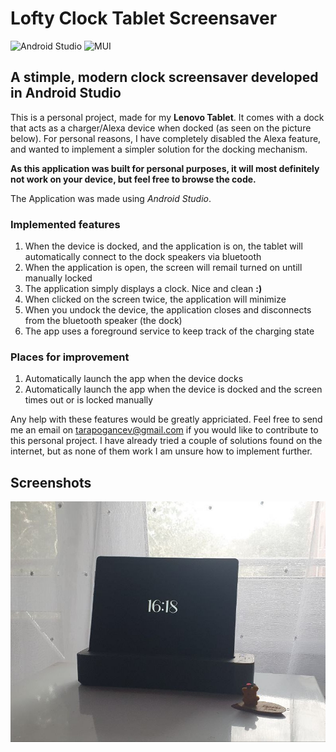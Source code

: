 # Lofty Clock Tablet Screensaver
![Android Studio](https://img.shields.io/badge/Android%20Studio-3DDC84.svg?style=for-the-badge&logo=android-studio&logoColor=white)
![MUI](https://img.shields.io/badge/MUI-%230081CB.svg?style=for-the-badge&logo=mui&logoColor=white)

## A stimple, modern clock screensaver developed in Android Studio

This is a personal project, made for my **Lenovo Tablet**. It comes with a dock that acts as a charger/Alexa device when docked (as seen on the picture below). For personal reasons, I have completely disabled the Alexa feature, and wanted to implement a simpler solution for the docking mechanism. 

**As this application was built for personal purposes, it will most definitely not work on your device, but feel free to browse the code.**  

The Application was made using *Android Studio*. 

### Implemented features

 1. When the device is docked, and the application is on, the tablet will automatically connect to the dock speakers via bluetooth
 2.  When the application is open, the screen will remail turned on untill manually locked
 3. The application simply displays a clock. Nice and clean **:)**
 4. When clicked on the screen twice, the application will minimize
 5. When you undock the device, the application closes and disconnects from the bluetooth speaker (the dock)
 6. The app uses a foreground service to keep track of the charging state

### Places for improvement

 1. Automatically launch the app when the device docks
 2. Automatically launch the app when the device is docked and the screen times out or is locked manually

Any help with these features would be greatly appriciated. Feel free to send me an email on tarapogancev@gmail.com if you would like to contribute to this personal project. 
I have already tried a couple of solutions found on the internet, but as none of them work I am unsure how to implement further. 

## Screenshots

![loftyClockScreensaver](LoftyClock.jpg)
